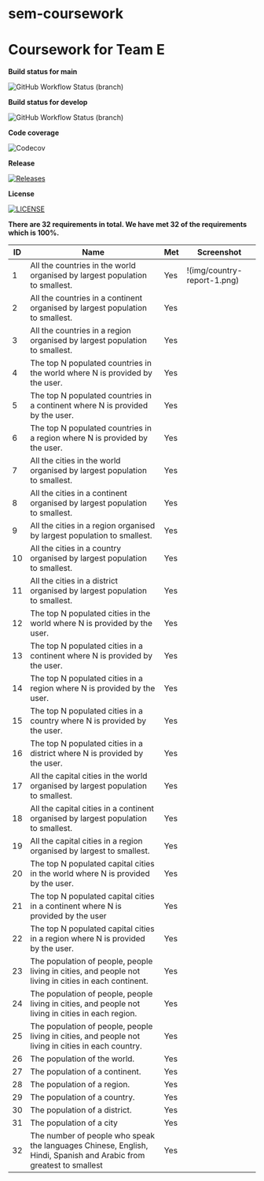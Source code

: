 # sem-coursework
# Coursework for Team E

**Build status for main**

![GitHub Workflow Status (branch)](https://img.shields.io/github/actions/workflow/status/joerob25/sem-coursework-be/CI-Unit-Test.yml?branch=main&style=flat-square)<branch>

**Build status for develop**

![GitHub Workflow Status (branch)](https://img.shields.io/github/actions/workflow/status/joerob25/sem-coursework-be/CI-Unit-Test.yml?branch=develop&style=flat-square)<branch>

**Code coverage**

![Codecov](https://img.shields.io/codecov/c/github/joerob25/main)

**Release**

[![Releases](https://img.shields.io/github/release/joerob25/sem-coursework-be/all.svg?style=flat-square)](https://github.com/joerob25/sem-coursework-be/releases)

**License**

[![LICENSE](https://img.shields.io/github/license/joerob25/sem-coursework-be.svg?style=flat-square)](https://github.com/joerob25/sem-coursework-be/blob/master/LICENSE)

**There are 32 requirements in total. We have met 32 of the requirements which is 100%.**

| ID  | Name                                                                                                               | Met | Screenshot                  |
|-----|--------------------------------------------------------------------------------------------------------------------|-----|-----------------------------|
| 1   | All the countries in the world organised by largest population to smallest.                                        | Yes | !(img/country-report-1.png) |
| 2   | All the countries in a continent organised by largest population to smallest.                                      | Yes |                             |
| 3   | All the countries in a region organised by largest population to smallest.                                         | Yes |                             |
| 4   | The top N populated countries in the world where N is provided by the user.                                        | Yes |                             |
| 5   | The top N populated countries in a continent where N is provided by the user.                                      | Yes |                             |
| 6   | The top N populated countries in a region where N is provided by the user.                                         | Yes |                             |
| 7   | All the cities in the world organised by largest population to smallest.                                           | Yes |                             |
| 8   | All the cities in a continent organised by largest population to smallest.                                         | Yes |                             |
| 9   | All the cities in a region organised by largest population to smallest.                                            | Yes |                             |
| 10  | All the cities in a country organised by largest population to smallest.                                           | Yes |                             |
| 11  | All the cities in a district organised by largest population to smallest.                                          | Yes |                             |
| 12  | The top N populated cities in the world where N is provided by the user.                                           | Yes |                             |
| 13  | The top N populated cities in a continent where N is provided by the user.                                         | Yes |                             |
| 14  | The top N populated cities in a region where N is provided by the user.                                            | Yes |                             |
| 15  | The top N populated cities in a country where N is provided by the user.                                           | Yes |                             |
| 16  | The top N populated cities in a district where N is provided by the user.                                          | Yes |                             |
| 17  | All the capital cities in the world organised by largest population to smallest.                                   | Yes |                             |
| 18  | All the capital cities in a continent organised by largest population to smallest.                                 | Yes |                             |
| 19  | All the capital cities in a region organised by largest to smallest.                                               | Yes |                             |
| 20  | The top N populated capital cities in the world where N is provided by the user.                                   | Yes |                             |
| 21  | The top N populated capital cities in a continent where N is provided by the user                                  | Yes |                             |
| 22  | The top N populated capital cities in a region where N is provided by the user.                                    | Yes |                             |
| 23  | The population of people, people living in cities, and people not living in cities in each continent.              | Yes |                             |
| 24  | The population of people, people living in cities, and people not living in cities in each region.                 | Yes |                             |
| 25  | The population of people, people living in cities, and people not living in cities in each country.                | Yes |                             |
| 26  | The population of the world.                                                                                       | Yes |                             |
| 27  | The population of a continent.                                                                                     | Yes |                             |
| 28  | The population of a region.                                                                                        | Yes |                             |
| 29  | The population of a country.                                                                                       | Yes |                             |
| 30  | The population of a district.                                                                                      | Yes |                             |
| 31  | The population of a city                                                                                           | Yes |                             |
| 32  | The number of people who speak the languages Chinese, English, Hindi, Spanish and Arabic from greatest to smallest | Yes |                             |
